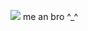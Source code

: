 ![](https://i.pinimg.com/originals/a0/55/59/a05559d49f2ca33acf46f52844f590fe.jpg) me an bro ^_^

<!---
kaisenvv/kaisenvv is a ✨ special ✨ repository because its `README.md` (this file) appears on your GitHub profile.
You can click the Preview link to take a look at your changes.
--->
